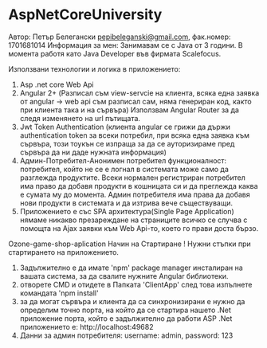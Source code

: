 # AspNetCoreUniversity

Автор: Петър Белегански pepibeleganski@gmail.com, фак.номер: 1701681014
Информация за мен: Занимавам се с Java от 3 години. В момента работя
като Java Developer във фирмата Scalefocus.

Използвани технологии и логика в приложението:
1) Asp .net core Web Api
2) Angular 2+ (Разписал съм view-servcie на клиента, всяка една заявка от angular -> web api
съм разписал сам, няма генериран код, както при клиента така и на сървъра) Използвам Angular 
Router за да следя изменянето на url пътищата.
3) Jwt Token Authentication (клиента angular се грижи да държи authentication token за
всеки потребил, при всяка една заявка към сървъра, този тоукън се изпраща за да се 
ауторизираме пред сървъра да ни даде нужната информация)
4) Админ-Потребител-Анонимен потребител функционалност: потребител, който не се е логнал 
в системата може само да разглежда продуктите. Всеки нормален регистриран потребител 
има право да добавя продукти в кошницата си и да преглежда каква е сумата му до момента.
Админ потребителя има права да добавя нови продукти в системата и да изтрива вече съществуващи.
5) Приложението е със SPA архитектура(Single Page Application) нямаме никакво презареждане на страниците всичко се случва с помощта на Ajax заявки към Web Api-то, което го прави доста бързо. 

Ozone-game-shop-aplication Начин на Стартиране
! Нужни стъпки при стартирането на приложението.
1) Задължително е да имате 'npm' package manager инсталиран на вашата система, за да свалите нужните Angular библиотеки.
2) отворете CMD и отидете в Папката 'ClientApp' след това изпълнете командата 'npm install'
3) за да могат сървъра и клиента да са синхронизирани е нужно да определим точно порта, на който да се стартира нашето .Net приложение порта, който е задължително да работи ASP .Net приложението е: http://localhost:49682
4) Данни за админ потребителя: username: admin, password: 123
